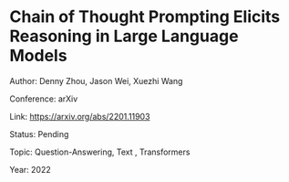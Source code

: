 # Chain of Thought Prompting Elicits Reasoning in Large Language Models
Author: Denny Zhou, Jason Wei, Xuezhi Wang

Conference: arXiv

Link: https://arxiv.org/abs/2201.11903

Status: Pending

Topic: Question-Answering, Text , Transformers

Year: 2022
